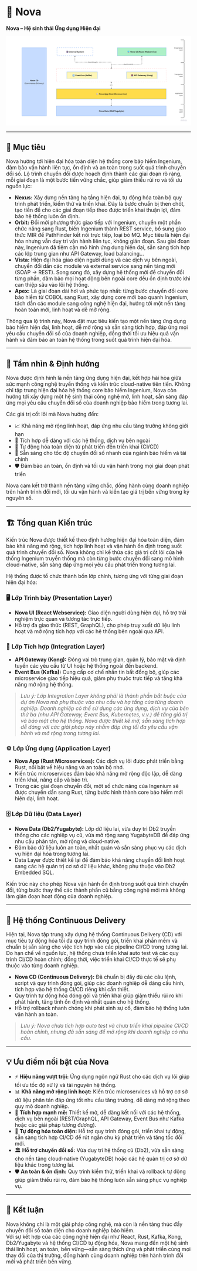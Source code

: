 # 🏢 Nova

**Nova – Hệ sinh thái Ứng dụng Hiện đại**

![Sơ đồ Kiến trúc Nova](/img/nova.png)

---

## 🎯 Mục tiêu

Nova hướng tới hiện đại hóa toàn diện hệ thống core bảo hiểm Ingenium, đảm bảo vận hành liên tục, ổn định và an toàn trong suốt quá trình chuyển đổi số. Lộ trình chuyển đổi được hoạch định thành các giai đoạn rõ ràng, mỗi giai đoạn là một bước tiến vững chắc, giúp giảm thiểu rủi ro và tối ưu nguồn lực:

- **Nexus:** Xây dựng nền tảng hạ tầng hiện đại, tự động hóa toàn bộ quy trình phát triển, kiểm thử và triển khai. Đây là bước chuẩn bị then chốt, tạo tiền đề cho các giai đoạn tiếp theo được triển khai thuận lợi, đảm bảo hệ thống luôn ổn định.
- **Orbit:** Đổi mới phương thức giao tiếp với Ingenium, chuyển một phần chức năng sang Rust, biến Ingenium thành REST service, bổ sung giao thức MIR để PathFinder kết nối trực tiếp, loại bỏ MQ. Mục tiêu là hiện đại hóa nhưng vẫn duy trì vận hành liên tục, không gián đoạn. Sau giai đoạn này, Ingenium đã tiệm cận mô hình ứng dụng hiện đại, sẵn sàng tích hợp các lớp trung gian như API Gateway, load balancing...
- **Vista:** Hiện đại hóa giao diện người dùng và các dịch vụ bên ngoài, chuyển đổi dần các module và external service sang nền tảng mới (SOAP → REST). Song song đó, xây dựng hệ thống mới để chuyển đổi từng phần, đảm bảo mọi hoạt động bên ngoài core đều ổn định trước khi can thiệp sâu vào lõi hệ thống.
- **Apex:** Là giai đoạn dài hơi và phức tạp nhất: từng bước chuyển đổi core bảo hiểm từ COBOL sang Rust, xây dựng core mới bao quanh Ingenium, tách dần các module sang công nghệ hiện đại, hướng tới một nền tảng hoàn toàn mới, linh hoạt và dễ mở rộng.

Thông qua lộ trình này, Nova đặt mục tiêu kiến tạo một nền tảng ứng dụng bảo hiểm hiện đại, linh hoạt, dễ mở rộng và sẵn sàng tích hợp, đáp ứng mọi yêu cầu chuyển đổi số của doanh nghiệp, đồng thời tối ưu hiệu quả vận hành và đảm bảo an toàn hệ thống trong suốt quá trình hiện đại hóa.

---

## 🌟 Tầm nhìn & Định hướng

Nova được định hình là nền tảng ứng dụng hiện đại, kết hợp hài hòa giữa sức mạnh công nghệ truyền thống và kiến trúc cloud-native tiên tiến. Không chỉ tập trung hiện đại hóa hệ thống core bảo hiểm Ingenium, Nova còn hướng tới xây dựng một hệ sinh thái công nghệ mở, linh hoạt, sẵn sàng đáp ứng mọi yêu cầu chuyển đổi số của doanh nghiệp bảo hiểm trong tương lai.

Các giá trị cốt lõi mà Nova hướng đến:

- 📈 Khả năng mở rộng linh hoạt, đáp ứng nhu cầu tăng trưởng không giới hạn
- 🔗 Tích hợp dễ dàng với các hệ thống, dịch vụ bên ngoài
- 🤖 Tự động hóa toàn diện từ phát triển đến triển khai (CI/CD)
- 🚀 Sẵn sàng cho tốc độ chuyển đổi số nhanh của ngành bảo hiểm và tài chính
- 🛡️ Đảm bảo an toàn, ổn định và tối ưu vận hành trong mọi giai đoạn phát triển

Nova cam kết trở thành nền tảng vững chắc, đồng hành cùng doanh nghiệp trên hành trình đổi mới, tối ưu vận hành và kiến tạo giá trị bền vững trong kỷ nguyên số.

---

## 🏗️ Tổng quan Kiến trúc

Kiến trúc Nova được thiết kế theo định hướng hiện đại hóa toàn diện, đảm bảo khả năng mở rộng, tích hợp linh hoạt và vận hành ổn định trong suốt quá trình chuyển đổi số. Nova không chỉ kế thừa các giá trị cốt lõi của hệ thống Ingenium truyền thống mà còn từng bước chuyển đổi sang mô hình cloud-native, sẵn sàng đáp ứng mọi yêu cầu phát triển trong tương lai.

Hệ thống được tổ chức thành bốn lớp chính, tương ứng với từng giai đoạn hiện đại hóa:

### 🖥️ Lớp Trình bày (Presentation Layer)
- **Nova UI (React Webservice):** Giao diện người dùng hiện đại, hỗ trợ trải nghiệm trực quan và tương tác trực tiếp.
- Hỗ trợ đa giao thức (REST, GraphQL), cho phép truy xuất dữ liệu linh hoạt và mở rộng tích hợp với các hệ thống bên ngoài qua API.

### 🌉 Lớp Tích hợp (Integration Layer)
- **API Gateway (Kong):** Đóng vai trò trung gian, quản lý, bảo mật và định tuyến các yêu cầu từ UI hoặc hệ thống ngoài đến backend.
- **Event Bus (Kafka):** Cung cấp cơ chế nhắn tin bất đồng bộ, giúp các microservice giao tiếp hiệu quả, giảm phụ thuộc trực tiếp và tăng khả năng mở rộng hệ thống.

> *Lưu ý: Lớp Integration Layer không phải là thành phần bắt buộc của dự án Nova mà phụ thuộc vào nhu cầu và hạ tầng của từng doanh nghiệp. Doanh nghiệp có thể sử dụng các ứng dụng, dịch vụ của bên thứ ba (như API Gateway, Event Bus, Kubernetes, v.v.) để tăng giá trị và bảo mật cho hệ thống. Nova được thiết kế mở, sẵn sàng tích hợp dễ dàng với các giải pháp này nhằm đáp ứng tối đa yêu cầu vận hành và mở rộng trong tương lai.*

### ⚙️ Lớp Ứng dụng (Application Layer)
- **Nova App (Rust Microservices):** Các dịch vụ lõi được phát triển bằng Rust, nổi bật về hiệu năng và an toàn bộ nhớ.
- Kiến trúc microservices đảm bảo khả năng mở rộng độc lập, dễ dàng triển khai, nâng cấp và bảo trì.
- Trong các giai đoạn chuyển đổi, một số chức năng của Ingenium sẽ được chuyển dần sang Rust, từng bước hình thành core bảo hiểm mới hiện đại, linh hoạt.

### 🗄️ Lớp Dữ liệu (Data Layer)
- **Nova Data (Db2/Yugabyte):** Lớp dữ liệu lai, vừa duy trì Db2 truyền thống cho các nghiệp vụ cũ, vừa mở rộng sang YugabyteDB để đáp ứng nhu cầu phân tán, mở rộng và cloud-native.
- Đảm bảo dữ liệu luôn an toàn, nhất quán và sẵn sàng phục vụ các dịch vụ hiện đại hóa trong tương lai.
- Data Layer được thiết kế lại để đảm bảo khả năng chuyển đổi linh hoạt sang các hệ quản trị cơ sở dữ liệu khác, không phụ thuộc vào Db2 Embedded SQL.

Kiến trúc này cho phép Nova vận hành ổn định trong suốt quá trình chuyển đổi, từng bước thay thế các thành phần cũ bằng công nghệ mới mà không làm gián đoạn hoạt động của doanh nghiệp.

---

## 🔄 Hệ thống Continuous Delivery

Hiện tại, Nova tập trung xây dựng hệ thống Continuous Delivery (CD) với mục tiêu tự động hóa tối đa quy trình đóng gói, triển khai phần mềm và chuẩn bị sẵn sàng cho việc tích hợp vào các pipeline CI/CD trong tương lai. Do hạn chế về nguồn lực, hệ thống chưa triển khai auto test và các quy trình CI/CD hoàn chỉnh; đồng thời, việc triển khai CI/CD thực tế sẽ phụ thuộc vào từng doanh nghiệp.

- **Nova CD (Continuous Delivery):** Đã chuẩn bị đầy đủ các câu lệnh, script và quy trình đóng gói, giúp các doanh nghiệp dễ dàng cấu hình, tích hợp vào hệ thống CI/CD riêng khi cần thiết.
- Quy trình tự động hóa đóng gói và triển khai giúp giảm thiểu rủi ro khi phát hành, tăng tính ổn định và nhất quán cho hệ thống.
- Hỗ trợ rollback nhanh chóng khi phát sinh sự cố, đảm bảo hệ thống luôn vận hành an toàn.

> *Lưu ý: Nova chưa tích hợp auto test và chưa triển khai pipeline CI/CD hoàn chỉnh, nhưng đã sẵn sàng để mở rộng khi doanh nghiệp có nhu cầu.*

---

## 💡 Ưu điểm nổi bật của Nova

- ⚡ **Hiệu năng vượt trội:** Ứng dụng ngôn ngữ Rust cho các dịch vụ lõi giúp tối ưu tốc độ xử lý và tài nguyên hệ thống.
- 📊 **Khả năng mở rộng linh hoạt:** Kiến trúc microservices và hỗ trợ cơ sở dữ liệu phân tán đáp ứng tốt nhu cầu tăng trưởng, dễ dàng mở rộng theo quy mô doanh nghiệp.
- 🔗 **Tích hợp mạnh mẽ:** Thiết kế mở, dễ dàng kết nối với các hệ thống, dịch vụ bên ngoài (REST/GraphQL, API Gateway, Event Bus như Kafka hoặc các giải pháp tương đương).
- 🤖 **Tự động hóa toàn diện:** Hỗ trợ quy trình đóng gói, triển khai tự động, sẵn sàng tích hợp CI/CD để rút ngắn chu kỳ phát triển và tăng tốc đổi mới.
- 🏛️ **Hỗ trợ chuyển đổi số:** Vừa duy trì hệ thống cũ (Db2), vừa sẵn sàng cho nền tảng cloud-native (YugabyteDB) hoặc các hệ quản trị cơ sở dữ liệu khác trong tương lai.
- 🛡️ **An toàn & ổn định:** Quy trình kiểm thử, triển khai và rollback tự động giúp giảm thiểu rủi ro, đảm bảo hệ thống luôn sẵn sàng phục vụ nghiệp vụ.

---

## 🏁 Kết luận

Nova không chỉ là một giải pháp công nghệ, mà còn là nền tảng thúc đẩy chuyển đổi số toàn diện cho doanh nghiệp bảo hiểm.  
Với sự kết hợp của các công nghệ hiện đại như React, Rust, Kafka, Kong, Db2/Yugabyte và hệ thống CI/CD tự động hóa, Nova mang đến một hệ sinh thái linh hoạt, an toàn, bền vững—sẵn sàng thích ứng và phát triển cùng mọi thay đổi của thị trường, đồng hành cùng doanh nghiệp trên hành trình đổi mới và phát triển bền vững.

